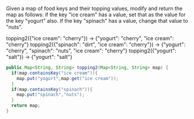 Given a map of food keys and their topping values, modify and return the map as follows: if the key "ice cream" has a value, set that as the value for the key "yogurt" also. If the key "spinach" has a value, change that value to "nuts".

topping2({"ice cream": "cherry"}) → {"yogurt": "cherry", "ice cream": "cherry"}
topping2({"spinach": "dirt", "ice cream": "cherry"}) → {"yogurt": "cherry", "spinach": "nuts", "ice cream": "cherry"}
topping2({"yogurt": "salt"}) → {"yogurt": "salt"}



```java
public Map<String, String> topping2(Map<String, String> map) {
  if(map.containsKey("ice cream")){
    map.put("yogurt",map.get("ice cream"));
  }
  if(map.containsKey("spinach")){
    map.put("spinach","nuts");
  }
  return map;
}

```

